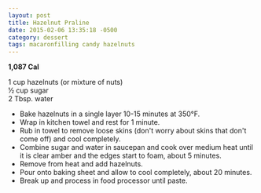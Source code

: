 ```yaml
---
layout: post
title: Hazelnut Praline
date: 2015-02-06 13:35:18 -0500
category: dessert
tags: macaronfilling candy hazelnuts
---
```

<div id="preparation" class="instructions">
  
<strong>1,087 Cal</strong>
  
1 cup hazelnuts (or mixture of nuts)  
½ cup sugar  
2 Tbsp. water  
<ul>
	<li>Bake hazelnuts in a single layer 10-15 minutes at 350°F.</li>
	<li>Wrap in kitchen towel and rest for 1 minute.</li>
	<li>Rub in towel to remove loose skins (don't worry about skins that don't come off) and cool completely.</li>
	<li>Combine sugar and water in saucepan and cook over medium heat until it is clear amber and the edges start to foam, about 5 minutes.</li>
	<li>Remove from heat and add hazelnuts.</li>
	<li>Pour onto baking sheet and allow to cool completely, about 20 minutes.</li>
	<li>Break up and process in food processor until paste.</li>
</ul>
</div>
